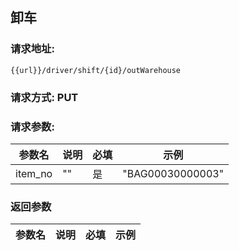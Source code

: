 ## 卸车
### 请求地址:
```
{{url}}/driver/shift/{id}/outWarehouse
```
### 请求方式: PUT  
### 请求参数:  

|参数名|说明|必填|示例|  
 |---|---|---|---|  
|item_no|""|是|"BAG00030000003"|  
### 返回参数  

|参数名|说明|必填|示例|  
 |---|---|---|---|  
